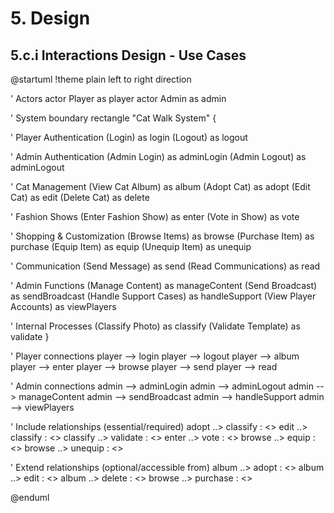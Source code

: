 # 5. Design
## 5.c.i Interactions Design - Use Cases




@startuml
!theme plain
left to right direction

' Actors
actor Player as player
actor Admin as admin

' System boundary
rectangle "Cat Walk System" {
  
  ' Player Authentication
  (Login) as login
  (Logout) as logout
  
  ' Admin Authentication
  (Admin Login) as adminLogin
  (Admin Logout) as adminLogout
  
  ' Cat Management
  (View Cat Album) as album
  (Adopt Cat) as adopt
  (Edit Cat) as edit
  (Delete Cat) as delete
  
  ' Fashion Shows
  (Enter Fashion Show) as enter
  (Vote in Show) as vote
  
  ' Shopping & Customization
  (Browse Items) as browse
  (Purchase Item) as purchase
  (Equip Item) as equip
  (Unequip Item) as unequip
  
  ' Communication
  (Send Message) as send
  (Read Communications) as read

  ' Admin Functions
  (Manage Content) as manageContent
  (Send Broadcast) as sendBroadcast
  (Handle Support Cases) as handleSupport
  (View Player Accounts) as viewPlayers
  
  ' Internal Processes
  (Classify Photo) as classify
  (Validate Template) as validate
}

' Player connections
player --> login
player --> logout
player --> album
player --> enter
player --> browse
player --> send
player --> read

' Admin connections
admin --> adminLogin
admin --> adminLogout
admin --> manageContent
admin --> sendBroadcast
admin --> handleSupport
admin --> viewPlayers

' Include relationships (essential/required)
adopt ..> classify : <<include>>
edit ..> classify : <<include>>
classify ..> validate : <<include>>
enter ..> vote : <<include>>
browse ..> equip : <<include>>
browse ..> unequip : <<include>>

' Extend relationships (optional/accessible from)
album ..> adopt : <<extend>>
album ..> edit : <<extend>>
album ..> delete : <<extend>>
browse ..> purchase : <<extend>>

@enduml